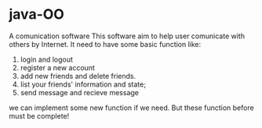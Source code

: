 # java-OO
A comunication software
This software aim to help user comunicate with others by Internet.
It need to have some basic function like:
1. login and logout
2. register a new account
3. add new friends and delete friends.
4. list your friends' information and state;
5. send message and recieve message

we can implement some new function if we need. But these function before must be complete!
